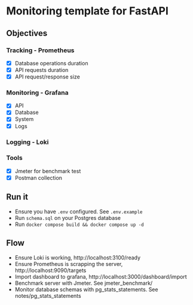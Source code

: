 # Monitoring template for FastAPI
 
## Objectives

### Tracking - Prometheus
- [x] Database operations duration
- [x] API requests duration
- [x] API request/response size

### Monitoring - Grafana
- [x] API
- [x] Database
- [x] System
- [x] Logs

### Logging - Loki

### Tools
- [x] Jmeter for benchmark test
- [x] Postman collection 

## Run it
- Ensure you have `.env` configured. See `.env.example`
- Run `schema.sql` on your Postgres database
- Run `docker compose build && docker compose up -d`

## Flow

- Ensure Loki is working, http://localhost:3100/ready
- Ensure Prometheus is scrapping the server, http://localhost:9090/targets
- Import dashboard to grafana, http://localhost:3000/dashboard/import
- Benchmark server with Jmeter. See jmeter_benchmark/ 
- Monitor database schemas with pg_stats_statements. See notes/pg_stats_statements